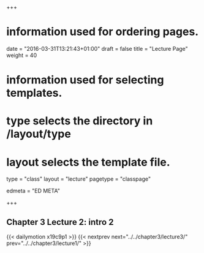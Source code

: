 +++
# information used for ordering pages.
date = "2016-03-31T13:21:43+01:00"
draft = false
title = "Lecture Page"
weight = 40

# information used for selecting templates.
# type selects the directory in /layout/type
# layout selects the template file.

type   = "class"
layout = "lecture"
pagetype = "classpage"





edmeta = "ED META"

+++
## Chapter 3 Lecture 2: intro 2
{{< dailymotion x19c9p1 >}}
{{< nextprev next="../../chapter3/lecture3/"     prev="../../chapter3/lecture1/"  >}}

